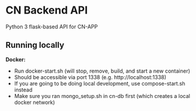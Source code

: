 # CN Backend API

Python 3 flask-based API for CN-APP

## Running locally

**Docker:**
- Run docker-start.sh (will stop, remove, build, and start a new container)
- Should be accessible via port 1338 (e.g. http://localhost:1338)
- If you are going to be doing local development, use compose-start.sh instead
- Make sure you ran mongo_setup.sh in cn-db first (which creates a local docker network)
